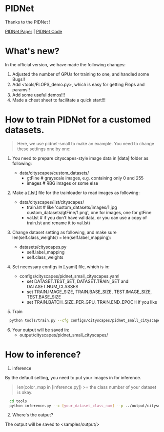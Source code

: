 # PIDNet
Thanks to the PIDNet !

[PIDNet Paper](https://arxiv.org/pdf/2206.02066v2.pdf) | 
[PIDNet Code](https://github.com/XuJiacong/PIDNet)


# What's new?
In the official version, we have made the following changes:
1. Adjusted the number of GPUs for training to one, and handled some Bugs!!
2. Add <tools/FLOPS_demo.py>, which is easy for getting Flops and params!!
3. Add some useful demos!!!
4. Made a cheat sheet to facilitate a quick start!!!


# How to train PIDNet for a customed datasets.

> Here, we use pidnet-small to make an example. You need to change these settings one by one:

1. You need to prepare cityscapes-style image data in [data] folder as following:
    - data/cityscapes/custom_datasets/
        - gtFine    # grayscale images, e.g. containing only 0 and 255
        - images    # RBG images or some else
2. Make a [.lst] file for the trainloader to read images as following:
    - data/cityscapes/list/cityscapes/
        - train.lst   # like 'custom_datasets/images/1.jpg custom_datasets/gtFine/1.png', one for images, one for gtFine
        - val.lst     # if you don't have val data, or you can use a copy of train.lst and rename it to val.lst)

3. Change dataset setting as following, and make sure len(self.class_weights) = len(self.label_mapping):
    - datasets/cityscapes.py
        - self.label_mapping
        - self.class_weights

4. Set necessary configs in [.yaml] file, which is in:
    - configs/cityscapes/pidnet_small_cityscapes.yaml
        - set DATASET.TEST_SET, DATASET.TRAIN_SET and DATASET.NUM_CLASSES
        - set TRAIN.IMAGE_SIZE, TRAIN.BASE_SIZE, TEST.IMAGE_SIZE, TEST.BASE_SIZE
        - set TRAIN.BATCH_SIZE_PER_GPU, TRAIN.END_EPOCH if you like

5. Train
  ````bash
    python tools/train.py --cfg configs/cityscapes/pidnet_small_cityscapes.yaml
  ````
  
6. Your output will be saved in:
    - output/cityscapes/pidnet_small_cityscapes/

# How to inference?
1. inference

By the default setting, you need to put your images in <samples> for inference.

> len(color_map in [inference.py]) >= the class number of your dataset is okay.

  ````bash
    cd tools
    python inference.py --c [your_dataset_class_num] --p ../output/cityscapes/pidnet_small_cityscapes/checkpoint.pth.tar
  ````
  
2. Where's the output?

The output will be saved to <samples/output/>
